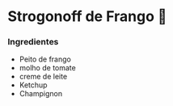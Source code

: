 # Strogonoff de Frango :baby_chick:

### Ingredientes

- Peito de frango
- molho de tomate
- creme de leite
- Ketchup
- Champignon









